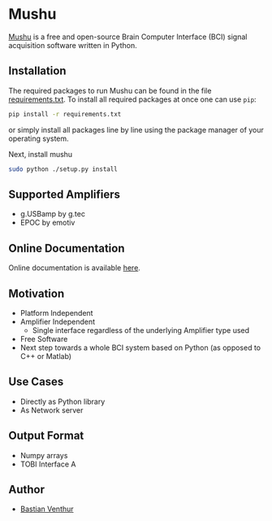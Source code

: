 Mushu
=====

[Mushu][mushu] is a free and open-source Brain Computer Interface (BCI) signal
acquisition software written in Python.

  [mushu]: http://bbci.de/mushu

Installation
------------

The required packages to run Mushu can be found in the file
[requirements.txt](requirements.txt). To install all required packages at once
one can use `pip`:

```sh
pip install -r requirements.txt
```

or simply install all packages line by line using the package manager of your
operating system.

Next, install mushu
```sh
sudo python ./setup.py install
```
Supported Amplifiers
--------------------

  * g.USBamp by g.tec
  * EPOC by emotiv

Online Documentation
--------------------

Online documentation is available [here][mushudoc].

  [mushudoc]: http://venthur.github.io/mushu

Motivation
----------

  * Platform Independent
  * Amplifier Independent
    * Single interface regardless of the underlying Amplifier type used
  * Free Software
  * Next step towards a whole BCI system based on Python (as opposed to C++ or
    Matlab)

Use Cases
---------

  * Directly as Python library
  * As Network server


Output Format
-------------

  * Numpy arrays
  * TOBI Interface A


Author
------

  * [Bastian Venthur][venthur]


  [venthur]: http://venthur.de

